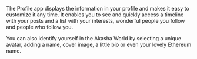 The Profile app displays the information in your profile and makes it easy to customize it any time. It enables you to see and quickly access a timeline with your posts and a list with your interests, wonderful people you follow and people who follow you. 

You can also identify yourself in the Akasha World by selecting a unique avatar, adding a name, cover image, a little bio or even your lovely Ethereum name.